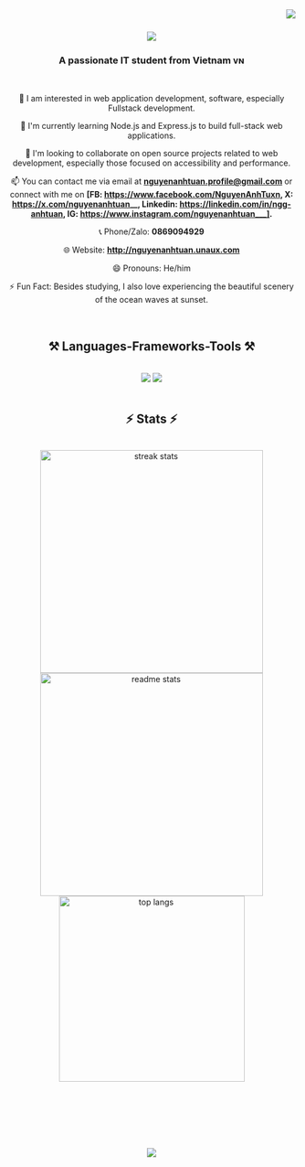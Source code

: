 <img align="right" src="https://visitor-badge.laobi.icu/badge?page_id=NguyenAnhTuann.NguyenAnhTuann" />

<h1 align="center">
    <img src="https://readme-typing-svg.herokuapp.com/?font=Righteous&size=35&center=true&vCenter=true&width=500&height=70&duration=4000&lines=Hi+There!+👋;+I'm+Nguyen+Anh+Tuan!;" />
</h1>

<h3 align="center">A passionate IT student from Vietnam ᴠɴ</h3>

<br/>

<div align="center">
    
👀 I am interested in web application development, software, especially Fullstack development.

🌱 I'm currently learning Node.js and Express.js to build full-stack web applications.

💞️ I'm looking to collaborate on open source projects related to web development, especially those focused on accessibility and performance.

📫 You can contact me via email at **nguyenanhtuan.profile@gmail.com** or connect with me on **[FB: https://www.facebook.com/NguyenAnhTuxn, X: https://x.com/nguyenanhtuan__, Linkedin: https://linkedin.com/in/ngg-anhtuan, IG: https://www.instagram.com/nguyenanhtuan___].**

📞 Phone/Zalo: **0869094929**

🌐 Website: **http://nguyenanhtuan.unaux.com**

😄 Pronouns: He/him

⚡ Fun Fact: Besides studying, I also love experiencing the beautiful scenery of the ocean waves at sunset.

 </div>

 <br/>
 
<h2 align="center">⚒️ Languages-Frameworks-Tools ⚒️</h2>
<br/>
<div align="center">
    <img src="https://skillicons.dev/icons?i=react,html,css,vscode,github,figma,tailwind,git" />
    <img src="https://skillicons.dev/icons?i=nodejs,python,javascript,express,mongodb,c,java,nextjs,mysql,flask" /><br>
</div>

<br/>

<h2 align="center">⚡ Stats ⚡</h2>
<br>
<div align=center>
  <img width=390 src="https://github-readme-streak-stats-salesp07.vercel.app/?user=NguyenAnhTuann&count_private=true&theme=react&border_radius=10" alt="streak stats"/>
  <img width=390 src="https://github-readme-stats-salesp07.vercel.app/api?username=NguyenAnhTuann&count_private=true&show_icons=true&theme=react&rank_icon=github&border_radius=10" alt="readme stats" />
  <br/>
  <img width=325 align="center" src="https://github-readme-stats-salesp07.vercel.app/api/top-langs/?username=NguyenAnhTuann&hide=HTML&langs_count=8&layout=compact&theme=react&border_radius=10&size_weight=0.5&count_weight=0.5&exclude_repo=github-readme-stats" alt="top langs" />
</div>

<br/><br/>

<br/>
<br/>
<h4 align="center">
    <img src="https://readme-typing-svg.herokuapp.com/?font=Righteous&size=35&center=true&vCenter=true&width=500&height=70&duration=4000&lines=Thanks+for+watching!;" />
</h4>

<br/>
